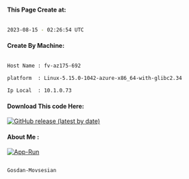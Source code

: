 
   
#### This Page Create at:

```bash

2023-08-15 - 02:26:54 UTC

```

#### Create By Machine:

```bash

Host Name : fv-az175-692

platform  : Linux-5.15.0-1042-azure-x86_64-with-glibc2.34

Ip Local  : 10.1.0.73

```
#### Download This code Here:

[![GitHub release (latest by date)](https://img.shields.io/github/v/release/Gosdan-Movsesian/Gosdan?style=for-the-badge&label=Download)](https://github.com/Gosdan-Movsesian/Gosdan/releases) 

</p> 

#### About Me :

[![App-Run](https://github.com/Gosdan-Movsesian/Gosdan/actions/workflows/App-Run.yml/badge.svg)](https://github.com/Gosdan-Movsesian/Gosdan/actions/workflows/App-Run.yml)

```bash

Gosdan-Movsesian

```

